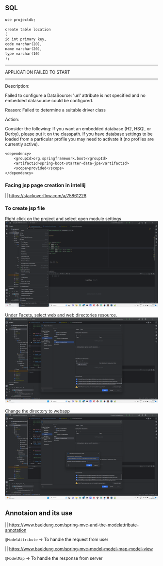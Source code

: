 ## SQL

````
use projectdb;

create table location
(
id int primary key,
code varchar(20),
name varchar(20),
type varchar(10)
);
````


***************************
APPLICATION FAILED TO START
***************************

Description:

Failed to configure a DataSource: 'url' attribute is not specified and no embedded datasource could be configured.

Reason: Failed to determine a suitable driver class


Action:

Consider the following:
    If you want an embedded database (H2, HSQL or Derby), please put it on the classpath.
    If you have database settings to be loaded from a particular profile you may need to activate it (no profiles are currently active).

````
<dependency>
    <groupId>org.springframework.boot</groupId>
    <artifactId>spring-boot-starter-data-jpa</artifactId>
    <scope>provided</scope>
</dependency>
````        


### Facing jsp page creation in intellij
|| https://stackoverflow.com/a/75861228


### To create jsp file
Right click on the project and select open module settings
![img.png](img.png)

Under Facets, select web and web directories resource.
![img_1.png](img_1.png)

Change the directory to webapp
![img_2.png](img_2.png)

## Annotaion and its use

|| https://www.baeldung.com/spring-mvc-and-the-modelattribute-annotation

`@ModelAttribute` -> To handle the request from user

|| https://www.baeldung.com/spring-mvc-model-model-map-model-view

`@ModelMap` ->  To handle the response from server

